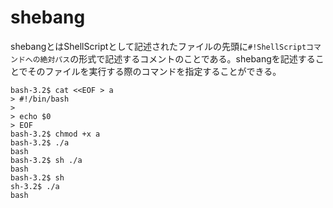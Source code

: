 # shebang

shebangとはShellScriptとして記述されたファイルの先頭に`#!ShellScriptコマンドへの絶対パス`の形式で記述するコメントのことである。shebangを記述することでそのファイルを実行する際のコマンドを指定することができる。

```console
bash-3.2$ cat <<EOF > a
> #!/bin/bash
>
> echo $0
> EOF
bash-3.2$ chmod +x a
bash-3.2$ ./a
bash
bash-3.2$ sh ./a
bash
bash-3.2$ sh
sh-3.2$ ./a
bash
```
